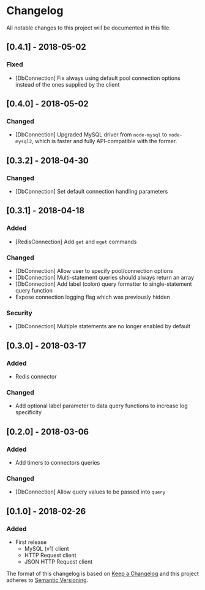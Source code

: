 # Changelog
All notable changes to this project will be documented in this file.

## [0.4.1] - 2018-05-02
### Fixed
- [DbConnection] Fix always using default pool connection options instead of the ones supplied by the client

## [0.4.0] - 2018-05-02
### Changed
- [DbConnection] Upgraded MySQL driver from `node-mysql` to `node-mysql2`, which is faster and fully API-compatible with the former.

## [0.3.2] - 2018-04-30
### Changed
- [DbConnection] Set default connection handling parameters

## [0.3.1] - 2018-04-18
### Added
- [RedisConnection] Add `get` and `mget` commands

### Changed
- [DbConnection] Allow user to specify pool/connection options
- [DbConnection] Multi-statement queries should always return an array
- [DbConnection] Add label (colon) query formatter to single-statement query function
- Expose connection logging flag which was previously hidden

### Security
- [DbConnection] Multiple statements are no longer enabled by default

## [0.3.0] - 2018-03-17
### Added
- Redis connector

### Changed
- Add optional label parameter to data query functions to increase log specificity

## [0.2.0] - 2018-03-06
### Added
- Add timers to connectors queries

### Changed
- [DbConnection] Allow query values to be passed into `query`

## [0.1.0] - 2018-02-26
### Added
- First release
    - MySQL (v1) client
    - HTTP Request client
    - JSON HTTP Request client

The format of this changelog is based on [Keep a Changelog](http://keepachangelog.com/en/1.0.0/)
and this project adheres to [Semantic Versioning](http://semver.org/spec/v2.0.0.html).

